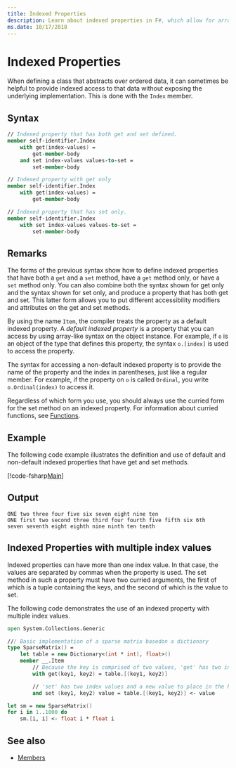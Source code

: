 ```yaml
---
title: Indexed Properties
description: Learn about indexed properties in F#, which allow for array-like access to ordered data.
ms.date: 10/17/2018
---
```

# Indexed Properties

When defining a class that abstracts over ordered data, it can sometimes be helpful to provide indexed access to that data without exposing the underlying implementation. This is done with the `Index` member.

## Syntax

```fsharp
// Indexed property that has both get and set defined.
member self-identifier.Index
    with get(index-values) =
        get-member-body
    and set index-values values-to-set =
        set-member-body

// Indexed property with get only
member self-identifier.Index
    with get(index-values) =
        get-member-body

// Indexed property that has set only.
member self-identifier.Index
    with set index-values values-to-set =
        set-member-body
```

## Remarks

The forms of the previous syntax show how to define indexed properties that have both a `get` and a `set` method, have a `get` method only, or have a `set` method only. You can also combine both the syntax shown for get only and the syntax shown for set only, and produce a property that has both get and set. This latter form allows you to put different accessibility modifiers and attributes on the get and set methods.

By using the name `Item`, the compiler treats the property as a default indexed property. A *default indexed property* is a property that you can access by using array-like syntax on the object instance. For example, if `o` is an object of the type that defines this property, the syntax `o.[index]` is used to access the property.

The syntax for accessing a non-default indexed property is to provide the name of the property and the index in parentheses, just like a regular member. For example, if the property on `o` is called `Ordinal`, you write `o.Ordinal(index)` to access it.

Regardless of which form you use, you should always use the curried form for the set method on an indexed property. For information about curried functions, see [Functions](../functions/index.md).

## Example

The following code example illustrates the definition and use of default and non-default indexed properties that have get and set methods.

[!code-fsharp[Main](../../../../samples/snippets/fsharp/lang-ref-1/snippet3301.fs)]

## Output

```console
ONE two three four five six seven eight nine ten
ONE first two second three third four fourth five fifth six 6th
seven seventh eight eighth nine ninth ten tenth
```

## Indexed Properties with multiple index values

Indexed properties can have more than one index value. In that case, the values are separated by commas when the property is used. The set method in such a property must have two curried arguments, the first of which is a tuple containing the keys, and the second of which is the value to set.

The following code demonstrates the use of an indexed property with multiple index values.

```fsharp
open System.Collections.Generic

/// Basic implementation of a sparse matrix basedon a dictionary
type SparseMatrix() =
    let table = new Dictionary<(int * int), float>()
    member __.Item
        // Because the key is comprised of two values, 'get' has two index values
        with get(key1, key2) = table.[(key1, key2)]

        // 'set' has two index values and a new value to place in the key's position
        and set (key1, key2) value = table.[(key1, key2)] <- value

let sm = new SparseMatrix()
for i in 1..1000 do
    sm.[i, i] <- float i * float i
```

## See also

- [Members](index.md)
